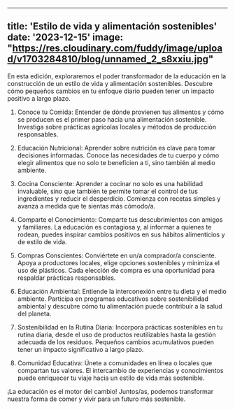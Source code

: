 ---
title: 'Estilo de vida y alimentación sostenibles'
date: '2023-12-15'
image: "https://res.cloudinary.com/fuddy/image/upload/v1703284810/blog/unnamed_2_s8xxiu.jpg"
----

En esta edición, exploraremos el poder transformador de la educación en la construcción de un estilo de vida y alimentación sostenibles. Descubre cómo pequeños cambios en tu enfoque diario pueden tener un impacto positivo a largo plazo.

1. Conoce tu Comida:
Entender de dónde provienen tus alimentos y cómo se producen es el primer paso hacia una alimentación sostenible. Investiga sobre prácticas agrícolas locales y métodos de producción responsables.

2. Educación Nutricional:
Aprender sobre nutrición es clave para tomar decisiones informadas. Conoce las necesidades de tu cuerpo y cómo elegir alimentos que no solo te beneficien a ti, sino también al medio ambiente.

3. Cocina Consciente:
Aprender a cocinar no solo es una habilidad invaluable, sino que también te permite tomar el control de tus ingredientes y reducir el desperdicio. Comienza con recetas simples y avanza a medida que te sientas más cómodo/a.

4. Comparte el Conocimiento:
Comparte tus descubrimientos con amigos y familiares. La educación es contagiosa y, al informar a quienes te rodean, puedes inspirar cambios positivos en sus hábitos alimenticios y de estilo de vida.

5. Compras Conscientes:
Conviértete en un/a comprador/a consciente. Apoya a productores locales, elige opciones sostenibles y minimiza el uso de plásticos. Cada elección de compra es una oportunidad para respaldar prácticas responsables.

6. Educación Ambiental:
Entiende la interconexión entre tu dieta y el medio ambiente. Participa en programas educativos sobre sostenibilidad ambiental y descubre cómo tu alimentación puede contribuir a la salud del planeta.

7. Sostenibilidad en la Rutina Diaria:
Incorpora prácticas sostenibles en tu rutina diaria, desde el uso de productos reutilizables hasta la gestión adecuada de los residuos. Pequeños cambios acumulativos pueden tener un impacto significativo a largo plazo.

8. Comunidad Educativa:
Únete a comunidades en línea o locales que compartan tus valores. El intercambio de experiencias y conocimientos puede enriquecer tu viaje hacia un estilo de vida más sostenible.

¡La educación es el motor del cambio! Juntos/as, podemos transformar nuestra forma de comer y vivir para un futuro más sostenible.